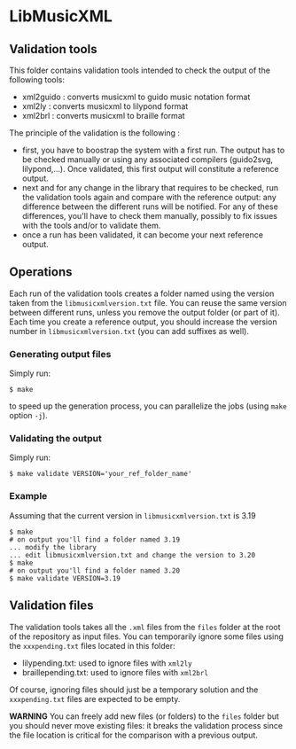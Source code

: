 # LibMusicXML

## Validation tools

This folder contains validation tools intended to check the output of the following tools:
- xml2guido : converts musicxml to guido music notation format
- xml2ly : converts musicxml to lilypond format
- xml2brl : converts musicxml to braille format

The principle of the validation is the following :
- first, you have to boostrap the system with a first run. The output has to be checked manually or using any associated compilers (guido2svg, lilypond,...). Once validated, this first output will constitute a reference output.
- next and for any change in the library that requires to be checked, run the validation tools again and compare with the reference output: any difference between the different runs will be notified. For any of these differences, you'll have to check them manually, possibly to fix issues with the tools and/or to validate them.
- once a run has been validated, it can become your next reference output.

## Operations

Each run of the validation tools creates a folder named using the version taken from the `libmusicxmlversion.txt` file. You can reuse the same version between different runs, unless you remove the output folder (or part of it). Each time you create a reference output, you should increase the version number in `libmusicxmlversion.txt` (you can add suffixes as well).

### Generating output files
Simply run:
~~~~~~~~~
$ make
~~~~~~~~~
to speed up the generation process, you can parallelize the jobs (using `make` option `-j`).

### Validating the output
Simply run:
~~~~~~~~~
$ make validate VERSION='your_ref_folder_name'
~~~~~~~~~

### Example

Assuming that the current version in `libmusicxmlversion.txt` is 3.19
~~~~~~~~~
$ make
# on output you'll find a folder named 3.19
... modify the library
... edit libmusicxmlversion.txt and change the version to 3.20
$ make
# on output you'll find a folder named 3.20
$ make validate VERSION=3.19
~~~~~~~~~


## Validation files

The validation tools takes all the `.xml` files from the `files` folder at the root of the repository as input files.
You can temporarily ignore some files using the `xxxpending.txt` files located in this folder:
- lilypending.txt: used to ignore files with `xml2ly`
- braillepending.txt: used to ignore files with `xml2brl`

Of course, ignoring files should just be a temporary solution and the `xxxpending.txt` files are expected to be empty.

**WARNING**
You can freely add new files (or folders) to the `files` folder but you should never move existing files: it breaks the validation process since the file location is critical for the comparison with a previous output.
